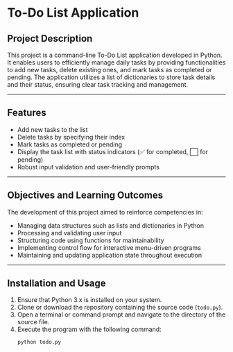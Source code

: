 # To-Do List Application

## Project Description

This project is a command-line To-Do List application developed in Python. It enables users to efficiently manage daily tasks by providing functionalities to add new tasks, delete existing ones, and mark tasks as completed or pending. The application utilizes a list of dictionaries to store task details and their status, ensuring clear task tracking and management.

---

## Features

- Add new tasks to the list  
- Delete tasks by specifying their index  
- Mark tasks as completed or pending  
- Display the task list with status indicators (✅ for completed, ⬜ for pending)  
- Robust input validation and user-friendly prompts  

---

## Objectives and Learning Outcomes

The development of this project aimed to reinforce competencies in:

- Managing data structures such as lists and dictionaries in Python  
- Processing and validating user input  
- Structuring code using functions for maintainability  
- Implementing control flow for interactive menu-driven programs  
- Maintaining and updating application state throughout execution  

---

## Installation and Usage

1. Ensure that Python 3.x is installed on your system.  
2. Clone or download the repository containing the source code (`todo.py`).  
3. Open a terminal or command prompt and navigate to the directory of the source file.  
4. Execute the program with the following command:  
   ```bash
   python todo.py
